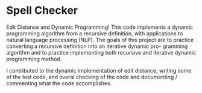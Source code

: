 # Spell Checker

Edit Distance and Dynamic Programming!
This code implements a dynamic programming algorithm from a recursive definition, with applications to natural language processing (NLP). The goals of this project are to practice converting a recursive definition into an iterative dynamic pro- gramming algorithm and to practice implementing both recursive and iterative dynamic programming method.

I contributed to the dynamic implementation of edit distance, writing some of the test code, and overal checking of the code and documenting / commenting what the code accomplishes.
